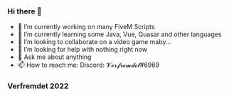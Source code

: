 ### Hi there 👋

- 🔭 I’m currently working on many FiveM Scripts
- 🌱 I’m currently learning some Java, Vue, Quasar and other languages 
- 👯 I’m looking to collaborate on a video game maby...
- 🤔 I’m looking for help with nothing right now
- 💬 Ask me about anything
- 📫 How to reach me: Discord: 𝓥𝓮𝓻𝓯𝓻𝓮𝓶𝓭𝓮𝓽#6969 

### Verfremdet 2022
